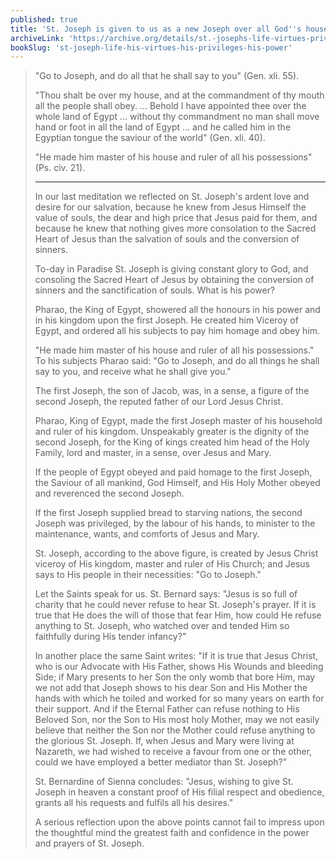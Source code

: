 ```yaml
---
published: true
title: 'St. Joseph is given to us as a new Joseph over all God''s house'
archiveLink: 'https://archive.org/details/st.-josephs-life-virtues-privileges-power/page/349?view=theater'
bookSlug: 'st-joseph-life-his-virtues-his-privileges-his-power'
---
```


> "Go to Joseph, and do all that he shall say to you" (Gen. xli. 55).
>
> "Thou shalt be over my house, and at the commandment of thy mouth all the people shall obey. ... Behold I have appointed thee over
the whole land of Egypt ... without thy commandment no man shall move hand or foot in all the land of Egypt ... and
he called him in the Egyptian tongue the saviour of the world" (Gen. xli. 40).
>
> "He made him master of his house and ruler of all his possessions" (Ps. civ. 21).
>
> ---
>
> In our last meditation we reflected on St. Joseph's ardent love and desire for our salvation, because he knew from Jesus Himself the value of souls, the dear and high price that Jesus paid for them, and because he knew that nothing gives more consolation to the Sacred Heart of Jesus than the salvation of souls and the conversion of sinners.
>
> To-day in Paradise St. Joseph is giving constant glory to God, and consoling the Sacred Heart of Jesus by obtaining the conversion of sinners and the sanctification of souls. What is his power?
>
> Pharao, the King of Egypt, showered all the honours in his power and in his kingdom upon the first Joseph. He created him Viceroy of Egypt, and ordered all his subjects to pay him homage and obey him.
>
> "He made him master of his house and ruler of all his possessions." To his subjects Pharao said: "Go to Joseph, and do all things he shall say to you, and receive what he shall give you."
>
> The first Joseph, the son of Jacob, was, in a sense, a figure of the second Joseph, the reputed father of our Lord Jesus Christ.
>
> Pharao, King of Egypt, made the first Joseph master of his household and ruler of his kingdom. Unspeakably greater is the dignity of the second Joseph, for the King of kings created him head of the Holy Family, lord and master, in a sense, over Jesus and Mary.
>
> If the people of Egypt obeyed and paid homage to the first Joseph, the Saviour of all mankind, God Himself, and His Holy Mother obeyed and reverenced the second Joseph.
>
> If the first Joseph supplied bread to starving nations, the second Joseph was privileged, by the labour of his hands, to minister to the maintenance, wants, and comforts of Jesus and Mary.
>
> St. Joseph, according to the above figure, is created by Jesus Christ viceroy of His kingdom, master and ruler of His Church; and Jesus says to His people in their necessities: "Go to Joseph."
>
> Let the Saints speak for us. St. Bernard says: "Jesus is so full of charity that he could never refuse to hear St. Joseph's prayer. If it is true that He does the will of those that fear Him, how could He refuse anything to St. Joseph, who watched over and tended Him so faithfully during His tender infancy?"
>
> In another place the same Saint writes: "If it is true that Jesus Christ, who is our Advocate with His Father, shows His Wounds and bleeding Side; if Mary presents to her Son the only womb that bore Him, may we not add that Joseph shows to his dear Son and His Mother the hands with which he toiled and worked for so many years on earth for their support. And if the Eternal Father can refuse nothing to His Beloved Son, nor the Son to His most holy Mother, may we not easily believe that neither the Son nor the Mother could refuse anything to the glorious St. Joseph. If, when Jesus and Mary were living at Nazareth, we had wished to receive a favour from one or the other, could we have employed a better mediator than St. Joseph?"
>
> St. Bernardine of Sienna concludes: "Jesus, wishing to give St. Joseph in heaven a constant proof of His filial respect and obedience, grants all his requests and fulfils all his desires."
>
> A serious reflection upon the above points cannot fail to impress upon the thoughtful mind the greatest faith and confidence in the power and prayers of St. Joseph.